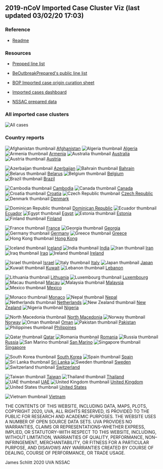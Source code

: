 ## 2019-nCoV Imported Case Cluster Viz (last updated 03/02/20 17:03)


### Reference

* [Readme](https://github.com/SchlittDataSci/SchlittDataSci.github.io/blob/master/README.md)


### Resources

* [Prepped line list](cleaned_line_list.csv)

* [BeOutbreakPrepared's public line list](https://github.com/beoutbreakprepared/nCoV2019)

* [BOP Imported case origin curation sheet](https://docs.google.com/spreadsheets/d/1s2j-RmkO8C69HtrELpNMipkG5ftPJqCPEzGRAxIukFY/edit#gid=0)

* [Imported cases dashboard](https://datastudio.google.com/reporting/f6ad0988-f203-45f8-8d18-5d726c1d2d8b)

* [NSSAC prepared data](https://github.com/SchlittDataSci/SchlittDataSci.github.io/tree/master/data)


### All imported case clusters

![All cases](cluster_analysis/all_imported_cases_NIHFogarty.png)

### Country reports
![Afghanistan thumbnail](thumbnails/Afghanistan_thumbnail.png)  [Afghanistan](country_reports/Afghanistan_report.md)             ![Algeria thumbnail](thumbnails/Algeria_thumbnail.png)  [Algeria](country_reports/Algeria_report.md)             ![Armenia thumbnail](thumbnails/Armenia_thumbnail.png)  [Armenia](country_reports/Armenia_report.md)             ![Australia thumbnail](thumbnails/Australia_thumbnail.png)  [Australia](country_reports/Australia_report.md)             ![Austria thumbnail](thumbnails/Austria_thumbnail.png)  [Austria](country_reports/Austria_report.md)

![Azerbaijan thumbnail](thumbnails/Azerbaijan_thumbnail.png)  [Azerbaijan](country_reports/Azerbaijan_report.md)             ![Bahrain thumbnail](thumbnails/Bahrain_thumbnail.png)  [Bahrain](country_reports/Bahrain_report.md)             ![Belarus thumbnail](thumbnails/Belarus_thumbnail.png)  [Belarus](country_reports/Belarus_report.md)             ![Belgium thumbnail](thumbnails/Belgium_thumbnail.png)  [Belgium](country_reports/Belgium_report.md)             ![Brazil thumbnail](thumbnails/Brazil_thumbnail.png)  [Brazil](country_reports/Brazil_report.md)

![Cambodia thumbnail](thumbnails/Cambodia_thumbnail.png)  [Cambodia](country_reports/Cambodia_report.md)             ![Canada thumbnail](thumbnails/Canada_thumbnail.png)  [Canada](country_reports/Canada_report.md)             ![Croatia thumbnail](thumbnails/Croatia_thumbnail.png)  [Croatia](country_reports/Croatia_report.md)             ![Czech Republic thumbnail](thumbnails/Czech_Republic_thumbnail.png)  [Czech Republic](country_reports/Czech_Republic_report.md)             ![Denmark thumbnail](thumbnails/Denmark_thumbnail.png)  [Denmark](country_reports/Denmark_report.md)

![Dominican Republic thumbnail](thumbnails/Dominican_Republic_thumbnail.png)  [Dominican Republic](country_reports/Dominican_Republic_report.md)             ![Ecuador thumbnail](thumbnails/Ecuador_thumbnail.png)  [Ecuador](country_reports/Ecuador_report.md)             ![Egypt thumbnail](thumbnails/Egypt_thumbnail.png)  [Egypt](country_reports/Egypt_report.md)             ![Estonia thumbnail](thumbnails/Estonia_thumbnail.png)  [Estonia](country_reports/Estonia_report.md)             ![Finland thumbnail](thumbnails/Finland_thumbnail.png)  [Finland](country_reports/Finland_report.md)

![France thumbnail](thumbnails/France_thumbnail.png)  [France](country_reports/France_report.md)             ![Georgia thumbnail](thumbnails/Georgia_thumbnail.png)  [Georgia](country_reports/Georgia_report.md)             ![Germany thumbnail](thumbnails/Germany_thumbnail.png)  [Germany](country_reports/Germany_report.md)             ![Greece thumbnail](thumbnails/Greece_thumbnail.png)  [Greece](country_reports/Greece_report.md)             ![Hong Kong thumbnail](thumbnails/Hong_Kong_thumbnail.png)  [Hong Kong](country_reports/Hong_Kong_report.md)

![Iceland thumbnail](thumbnails/Iceland_thumbnail.png)  [Iceland](country_reports/Iceland_report.md)             ![India thumbnail](thumbnails/India_thumbnail.png)  [India](country_reports/India_report.md)             ![Iran thumbnail](thumbnails/Iran_thumbnail.png)  [Iran](country_reports/Iran_report.md)             ![Iraq thumbnail](thumbnails/Iraq_thumbnail.png)  [Iraq](country_reports/Iraq_report.md)             ![Ireland thumbnail](thumbnails/Ireland_thumbnail.png)  [Ireland](country_reports/Ireland_report.md)

![Israel thumbnail](thumbnails/Israel_thumbnail.png)  [Israel](country_reports/Israel_report.md)             ![Italy thumbnail](thumbnails/Italy_thumbnail.png)  [Italy](country_reports/Italy_report.md)             ![Japan thumbnail](thumbnails/Japan_thumbnail.png)  [Japan](country_reports/Japan_report.md)             ![Kuwait thumbnail](thumbnails/Kuwait_thumbnail.png)  [Kuwait](country_reports/Kuwait_report.md)             ![Lebanon thumbnail](thumbnails/Lebanon_thumbnail.png)  [Lebanon](country_reports/Lebanon_report.md)

![Lithuania thumbnail](thumbnails/Lithuania_thumbnail.png)  [Lithuania](country_reports/Lithuania_report.md)             ![Luxembourg thumbnail](thumbnails/Luxembourg_thumbnail.png)  [Luxembourg](country_reports/Luxembourg_report.md)             ![Macau thumbnail](thumbnails/Macau_thumbnail.png)  [Macau](country_reports/Macau_report.md)             ![Malaysia thumbnail](thumbnails/Malaysia_thumbnail.png)  [Malaysia](country_reports/Malaysia_report.md)             ![Mexico thumbnail](thumbnails/Mexico_thumbnail.png)  [Mexico](country_reports/Mexico_report.md)

![Monaco thumbnail](thumbnails/Monaco_thumbnail.png)  [Monaco](country_reports/Monaco_report.md)             ![Nepal thumbnail](thumbnails/Nepal_thumbnail.png)  [Nepal](country_reports/Nepal_report.md)             ![Netherlands thumbnail](thumbnails/Netherlands_thumbnail.png)  [Netherlands](country_reports/Netherlands_report.md)             ![New Zealand thumbnail](thumbnails/New_Zealand_thumbnail.png)  [New Zealand](country_reports/New_Zealand_report.md)             ![Nigeria thumbnail](thumbnails/Nigeria_thumbnail.png)  [Nigeria](country_reports/Nigeria_report.md)

![North Macedonia thumbnail](thumbnails/North_Macedonia_thumbnail.png)  [North Macedonia](country_reports/North_Macedonia_report.md)             ![Norway thumbnail](thumbnails/Norway_thumbnail.png)  [Norway](country_reports/Norway_report.md)             ![Oman thumbnail](thumbnails/Oman_thumbnail.png)  [Oman](country_reports/Oman_report.md)             ![Pakistan thumbnail](thumbnails/Pakistan_thumbnail.png)  [Pakistan](country_reports/Pakistan_report.md)             ![Philippines thumbnail](thumbnails/Philippines_thumbnail.png)  [Philippines](country_reports/Philippines_report.md)

![Qatar thumbnail](thumbnails/Qatar_thumbnail.png)  [Qatar](country_reports/Qatar_report.md)             ![Romania thumbnail](thumbnails/Romania_thumbnail.png)  [Romania](country_reports/Romania_report.md)             ![Russia thumbnail](thumbnails/Russia_thumbnail.png)  [Russia](country_reports/Russia_report.md)             ![San Marino thumbnail](thumbnails/San_Marino_thumbnail.png)  [San Marino](country_reports/San_Marino_report.md)             ![Singapore thumbnail](thumbnails/Singapore_thumbnail.png)  [Singapore](country_reports/Singapore_report.md)

![South Korea thumbnail](thumbnails/South_Korea_thumbnail.png)  [South Korea](country_reports/South_Korea_report.md)             ![Spain thumbnail](thumbnails/Spain_thumbnail.png)  [Spain](country_reports/Spain_report.md)             ![Sri Lanka thumbnail](thumbnails/Sri_Lanka_thumbnail.png)  [Sri Lanka](country_reports/Sri_Lanka_report.md)             ![Sweden thumbnail](thumbnails/Sweden_thumbnail.png)  [Sweden](country_reports/Sweden_report.md)             ![Switzerland thumbnail](thumbnails/Switzerland_thumbnail.png)  [Switzerland](country_reports/Switzerland_report.md)

![Taiwan thumbnail](thumbnails/Taiwan_thumbnail.png)  [Taiwan](country_reports/Taiwan_report.md)             ![Thailand thumbnail](thumbnails/Thailand_thumbnail.png)  [Thailand](country_reports/Thailand_report.md)             ![UAE thumbnail](thumbnails/UAE_thumbnail.png)  [UAE](country_reports/UAE_report.md)             ![United Kingdom thumbnail](thumbnails/United_Kingdom_thumbnail.png)  [United Kingdom](country_reports/United_Kingdom_report.md)             ![United States thumbnail](thumbnails/United_States_thumbnail.png)  [United States](country_reports/United_States_report.md)

![Vietnam thumbnail](thumbnails/Vietnam_thumbnail.png)  [Vietnam](country_reports/Vietnam_report.md)






THE CONTENTS OF THIS WEBSITE, INCLUDING DATA, MAPS, PLOTS, COPYRIGHT 2020, UVA, ALL RIGHTS RESERVED, IS PROVIDED TO THE PUBLIC FOR RESEARCH AND ACADEMIC PURPOSES. THE WEBSITE USES A NUMBER OF OPEN SOURCE DATA SETS. UVA PROVIDES NO WARRANTIES, CLAIMS OR REPRESENTATIONS–WHETHER EXPRESS, IMPLIED, OR STATUTORY–WITH RESPECT TO THIS WEBSITE, INCLUDING, WITHOUT LIMITATION, WARRANTIES OF QUALITY, PERFORMANCE, NON–INFRINGEMENT, MERCHANTABILITY, OR FITNESS FOR A PARTICULAR PURPOSE, AND DISAVOWS ANY WARRANTIES CREATED BY COURSE OF DEALING, COURSE OF PERFORMANCE, OR TRADE USAGE.




James Schlitt 2020 UVA NSSAC

<!-- Global site tag (gtag.js) - Google Analytics -->
<script async src="https://www.googletagmanager.com/gtag/js?id=UA-158816269-1"></script>
<script>
  window.dataLayer = window.dataLayer || [];
  function gtag(){dataLayer.push(arguments);}
  gtag('js', new Date());

  gtag('config', 'UA-158816269-1');
</script>
